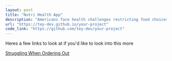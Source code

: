 ```yaml
---
layout: post
title: "Nutri Health App"
description: "Americans face health challenges restricting food choices."
url: "https://tey-dev.github.io/your-project"
code_link: "https://github.com/tey-dev/your-project"
---
```







Heres a few links to look at if you'd like to look into this more

<a href="https://www.restaurantdive.com/news/52-of-us-diners-with-exclusion-diets-struggle-to-order-at-restaurants/550279/">Struggling When Ordering Out</a>
